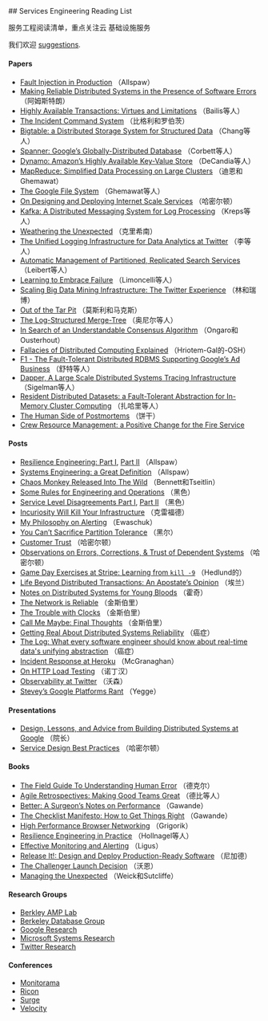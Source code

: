 <div class="github-widget" data-repo="mmcgrana/services-engineering"></div>
<script async src="https://pagead2.googlesyndication.com/pagead/js/adsbygoogle.js"></script><ins class="adsbygoogle" style="display:block" data-ad-client="ca-pub-6890694312814945" data-ad-slot="5473692530" data-ad-format="auto"  data-full-width-responsive="true"></ins>
## Services Engineering Reading List

服务工程阅读清单，重点关注云
基础设施服务

我们欢迎 [suggestions](https://github.com/mmcgrana/services-engineering/blob/master/CONTRIBUTING.md).

#### Papers

* [Fault Injection in Production](http://queue.acm.org/detail.cfm?id=2353017) （Allspaw）
* [Making Reliable Distributed Systems in the Presence of Software Errors](http://www.erlang.org/download/armstrong_thesis_2003.pdf) （阿姆斯特朗）
* [Highly Available Transactions: Virtues and Limitations](http://www.bailis.org/papers/hat-vldb2014.pdf) （Bailis等人）
* [The Incident Command System](http://www.high-reliability.org/files/The_Incident_Command_System.pdf) （比格利和罗伯茨）
* [Bigtable: a Distributed Storage System for Structured Data](http://www.read.seas.harvard.edu/~kohler/class/cs239-w08/chang06bigtable.pdf) （Chang等人）
* [Spanner: Google’s Globally-Distributed Database](http://research.google.com/archive/spanner-osdi2012.pdf) （Corbett等人）
* [Dynamo: Amazon’s Highly Available Key-Value Store](http://www.read.seas.harvard.edu/~kohler/class/cs239-w08/decandia07dynamo.pdf) （DeCandia等人）
* [MapReduce: Simplified Data Processing on Large Clusters](http://research.google.com/archive/mapreduce-osdi04.pdf) （迪恩和Ghemawat）
* [The Google File System](http://research.google.com/archive/gfs-sosp2003.pdf) （Ghemawat等人）
* [On Designing and Deploying Internet Scale Services](http://mvdirona.com/jrh/talksAndPapers/JamesRH_Lisa.pdf) （哈密尔顿）
* [Kafka: A Distributed Messaging System for Log Processing](http://research.microsoft.com/en-us/UM/people/srikanth/netdb11/netdb11papers/netdb11-final12.pdf) （Kreps等人）
* [Weathering the Unexpected](http://queue.acm.org/detail.cfm?id=2371516) （克里希南）
* [The Unified Logging Infrastructure for Data Analytics at Twitter](http://vldb.org/pvldb/vol5/p1771_georgelee_vldb2012.pdf) （李等人）
* [Automatic Management of Partitioned, Replicated Search Services](http://citeseerx.ist.psu.edu/viewdoc/download?doi=10.1.1.222.1862&rep=rep1&type=pdf) （Leibert等人）
* [Learning to Embrace Failure](http://best.dtu.dk/SC13/p20-casestudy.pdf) （Limoncelli等人）
* [Scaling Big Data Mining Infrastructure: The Twitter Experience](http://www.kdd.org/sites/default/files/issues/14-2-2012-12/V14-02-02-Lin.pdf) （林和瑞博）
* [Out of the Tar Pit](http://shaffner.us/cs/papers/tarpit.pdf) （莫斯利和马克斯）
* [The Log-Structured Merge-Tree](http://www.cs.umb.edu/~poneil/lsmtree.pdf) （奥尼尔等人）
* [In Search of an Understandable Consensus Algorithm](https://ramcloud.stanford.edu/wiki/download/attachments/11370504/raft.pdf) （Ongaro和Ousterhout）
* [Fallacies of Distributed Computing Explained](http://www.rgoarchitects.com/Files/fallacies.pdf) （Hriotem-Gal的-OSH）
* [F1 - The Fault-Tolerant Distributed RDBMS Supporting Google’s Ad Business](http://research.google.com/pubs/archive/38125.pdf) （舒特等人）
* [Dapper, A Large Scale Distributed Systems Tracing Infrastructure](http://research.google.com/pubs/archive/36356.pdf) （Sigelman等人）
* [Resident Distributed Datasets: a Fault-Tolerant Abstraction for In-Memory Cluster Computing](https://www.usenix.org/system/files/conference/nsdi12/nsdi12-final138.pdf) （扎哈里等人）
* [The Human Side of Postmortems](https://docs.google.com/file/d/0Byl4UKRYLErDVlJMNDNjaThiR2M/edit) （饼干）
* [Crew Resource Management: a Positive Change for the Fire Service](http://www.iaff.org/06news/NearMissKit/6.%20Crew%20Resource%20Management/CRM.pdf)


#### Posts

* [Resilience Engineering: Part I](http://www.kitchensoap.com/2011/04/07/resilience-engineering-part-i/), [Part II](http://www.kitchensoap.com/2012/06/18/resilience-engineering-part-ii-lenses/) （Allspaw）
* [Systems Engineering: a Great Definition](http://www.kitchensoap.com/2011/07/18/systems-engineering-great-definition/) （Allspaw）
* [Chaos Monkey Released Into The Wild](http://techblog.netflix.com/2012/07/chaos-monkey-released-into-wild.html) （Bennett和Tseitlin）
* [Some Rules for Engineering and Operations](http://blog.b3k.us/2012/01/24/some-rules.html) （黑色）
* [Service Level Disagreements Part I](http://blog.b3k.us/2009/07/15/service-level-disagreements.html), [Part II](http://blog.b3k.us/2009/07/16/service-level-disagreements-2.html) （黑色）
* [Incuriosity Will Kill Your Infrastructure](http://yellerapp.com/posts/2015-03-16-incuriosity-killed-the-infrastructure.html) （克雷福德）
* [My Philosophy on Alerting](https://docs.google.com/document/d/199PqyG3UsyXlwieHaqbGiWVa8eMWi8zzAn0YfcApr8Q/edit#heading=h.whsaboyw21nk) （Ewaschuk）
* [You Can’t Sacrifice Partition Tolerance](http://codahale.com/you-cant-sacrifice-partition-tolerance/) （黑尔）
* [Customer Trust](http://perspectives.mvdirona.com/2013/01/15/CustomerTrust.aspx) （哈密尔顿）
* [Observations on Errors, Corrections, & Trust of Dependent Systems](http://perspectives.mvdirona.com/2012/02/26/ObservationsOnErrorsCorrectionsTrustOfDependentSystems.aspx) （哈密尔顿）
* [Game Day Exercises at Stripe: Learning from `kill -9`](https://stripe.com/blog/game-day-exercises-at-stripe) （Hedlund的）
* [Life Beyond Distributed Transactions: An Apostate’s Opinion](http://cs.brown.edu/courses/cs227/archives/2012/papers/weaker/cidr07p15.pdf) （埃兰）
* [Notes on Distributed Systems for Young Bloods](http://www.somethingsimilar.com/2013/01/14/notes-on-distributed-systems-for-young-bloods/) （霍奇）
* [The Network is Reliable](http://aphyr.com/posts/288-the-network-is-reliable) （金斯伯里）
* [The Trouble with Clocks](http://aphyr.com/posts/299-the-trouble-with-timestamps) （金斯伯里）
* [Call Me Maybe: Final Thoughts](http://aphyr.com/posts/286-call-me-maybe-final-thoughts) （金斯伯里）
* [Getting Real About Distributed Systems Reliability](http://blog.empathybox.com/post/19574936361/getting-real-about-distributed-system-reliability) （癌症）
* [The Log: What every software engineer should know about real-time data's unifying abstraction](http://engineering.linkedin.com/distributed-systems/log-what-every-software-engineer-should-know-about-real-time-datas-unifying) （癌症）
* [Incident Response at Heroku](https://blog.heroku.com/archives/2014/5/9/incident-response-at-heroku) （McGranaghan）
* [On HTTP Load Testing](http://www.mnot.net/blog/2011/05/18/http_benchmark_rules) （诺丁汉）
* [Observability at Twitter](https://blog.twitter.com/2013/observability-at-twitter) （沃森）
* [Stevey’s Google Platforms Rant](https://plus.google.com/112678702228711889851/posts/eVeouesvaVX) （Yegge）

#### Presentations

* [Design, Lessons, and Advice from Building Distributed Systems at Google](http://www.cs.cornell.edu/projects/ladis2009/talks/dean-keynote-ladis2009.pdf) （院长）
* [Service Design Best Practices](http://www.mvdirona.com/jrh/TalksAndPapers/JamesHamilton_POA20090226.pdf) （哈密尔顿）

#### Books

* [The Field Guide To Understanding Human Error](http://www.amazon.com/Field-Guide-Understanding-Human-Error/dp/0754648265) （德克尔）
* [Agile Retrospectives: Making Good Teams Great](http://www.amazon.com/Agile-Retrospectives-Making-Teams-Great/dp/0977616649) （德比等人）
* [Better: A Surgeon’s Notes on Performance](http://www.amazon.com/dp/0312427654) （Gawande）
* [The Checklist Manifesto: How to Get Things Right](http://www.amazon.com/The-Checklist-Manifesto-ebook/dp/B0030V0PEW) （Gawande）
* [High Performance Browser Networking](http://chimera.labs.oreilly.com/books/1230000000545/index.html) （Grigorik）
* [Resilience Engineering in Practice](http://www.amazon.com/Resilience-Engineering-Practice-Ashgate-Studies/dp/1409410358/) （Hollnagel等人）
* [Effective Monitoring and Alerting](http://www.amazon.com/Effective-Monitoring-Alerting-For-Operations/dp/1449333524) （Ligus）
* [Release It!: Design and Deploy Production-Ready Software](http://www.amazon.com/Release-It-Production-Ready-Pragmatic-Programmers/dp/0978739213) （尼加德）
* [The Challenger Launch Decision](http://www.amazon.com/The-Challenger-Launch-Decision-Technology/dp/0226851761) （沃恩）
* [Managing the Unexpected](http://www.amazon.com/gp/product/B004IK9U4U) （Weick和Sutcliffe）

#### Research Groups

* [Berkley AMP Lab](https://amplab.cs.berkeley.edu/)
* [Berkeley Database Group](http://db.cs.berkeley.edu/w/)
* [Google Research](http://research.google.com/)
* [Microsoft Systems Research](http://research.microsoft.com/en-US/groups/sr/default.aspx)
* [Twitter Research](https://engineering.twitter.com/research)

#### Conferences

* [Monitorama](http://monitorama.com/)
* [Ricon](http://ricon.io/)
* [Surge](http://surge.omniti.com/)
* [Velocity](http://velocityconf.com/)

